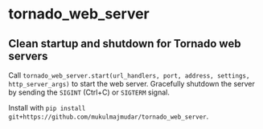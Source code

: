 # tornado_web_server
## Clean startup and shutdown for Tornado web servers
Call `tornado_web_server.start(url_handlers, port, address, settings, http_server_args)` to start the web server. Gracefully shutdown the server by sending the `SIGINT` (Ctrl+C) or `SIGTERM` signal.

Install with `pip install git+https://github.com/mukulmajmudar/tornado_web_server`.
